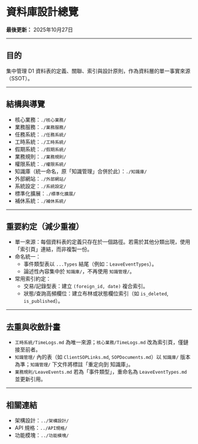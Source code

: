 # 資料庫設計總覽

**最後更新：** 2025年10月27日

---

## 目的

集中管理 D1 資料表的定義、關聯、索引與設計原則，作為資料層的單一事實來源（SSOT）。

---

## 結構與導覽

- 核心業務：`./核心業務/`
- 業務服務：`./業務服務/`
- 任務系統：`./任務系統/`
- 工時系統：`./工時系統/`
- 假期系統：`./假期系統/`
- 業務規則：`./業務規則/`
- 權限系統：`./權限系統/`
- 知識庫（統一命名，原「知識管理」合併於此）：`./知識庫/`
- 外部網站：`./外部網站/`
- 系統設定：`./系統設定/`
- 標準化擴展：`./標準化擴展/`
- 補休系統：`./補休系統/`

---

## 重要約定（減少重複）

- 單一來源：每個資料表的定義只存在於一個路徑。若需於其他分類出現，使用「索引頁」連結，而非複製一份。
- 命名統一：
  - 事件類型表以 `...Types` 結尾（例如：`LeaveEventTypes`）。
  - 論述性內容集中於 `知識庫/`，不再使用 `知識管理/`。
- 常用索引約定：
  - 交易/記錄型表：建立 `(foreign_id, date)` 複合索引。
  - 狀態/查詢高頻欄位：建立布林或狀態欄位索引（如 `is_deleted`, `is_published`）。

---

## 去重與收斂計畫

- `工時系統/TimeLogs.md` 為唯一來源；`核心業務/TimeLogs.md` 改為索引頁，僅鏈接至前者。
- `知識管理/` 內的表（如 `ClientSOPLinks.md`, `SOPDocuments.md`）以 `知識庫/` 版本為準；`知識管理/` 下文件將標註「重定向到 知識庫」。
- `業務規則/LeaveEvents.md` 若為「事件類型」，重命名為 `LeaveEventTypes.md` 並更新引用。

---

## 相關連結

- 架構設計：`../架構設計/`
- API 規格：`../API規格/`
- 功能模塊：`../功能模塊/`
